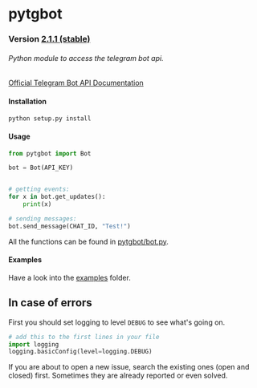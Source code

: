# pytgbot
### Version [2.1.1 (stable)](https://github.com/luckydonald/pytgbot/blob/master/CHANGELOG.md#changelog) 
###### Python module to access the telegram bot api.

[Official Telegram Bot API Documentation](https://core.telegram.org/bots)

#### Installation  ####
```sh
python setup.py install
```

#### Usage ####


```python
from pytgbot import Bot

bot = Bot(API_KEY)


# getting events:
for x in bot.get_updates():
	print(x)

# sending messages:
bot.send_message(CHAT_ID, "Test!")
```

All the functions can be found in [pytgbot/bot.py](https://github.com/luckydonald/pytgbot/blob/master/pytgbot/bot.py).

#### Examples ####
Have a look into the [examples](https://github.com/luckydonald/pytgbot/tree/master/examples) folder.

## In case of errors ##
First you should set logging to level `DEBUG` to see what's going on.
```python
# add this to the first lines in your file
import logging
logging.basicConfig(level=logging.DEBUG)
```
If you are about to open a new issue, search the existing ones (open and closed) first.
Sometimes they are already reported or even solved.
